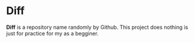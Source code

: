 # Diff
****Diff**** is a repository name randomly by Github. This project does nothing is just for practice for my as a begginer.